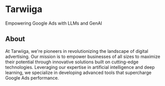 # Tarwiiga
Empowering Google Ads with LLMs and GenAI

## About
At Tarwiiga, we're pioneers in revolutionizing the landscape of digital advertising. Our mission is to empower businesses of all sizes to maximize their potential through innovative solutions built on cutting-edge technologies. Leveraging our expertise in artificial intelligence and deep learning, we specialize in developing advanced tools that supercharge Google Ads performance.

